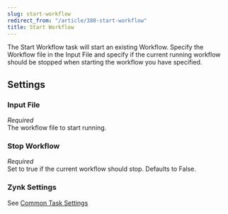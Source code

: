 ```yaml
---
slug: start-workflow
redirect_from: "/article/380-start-workflow"
title: Start Workflow
---
```

The Start Workflow task will start an existing Workflow. Specify the Workflow file in the Input File and specify if the current running workflow should be stopped when starting the workflow you have specified.

## Settings
### Input File
_Required_  
The workflow file to start running.

### Stop Workflow
_Required_  
Set to true if the current workflow should stop. Defaults to False.

### Zynk Settings
See [Common Task Settings](common-task-settings)